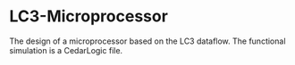 # LC3-Microprocessor
The design of a microprocessor based on the LC3 dataflow.
The functional simulation is a CedarLogic file.
